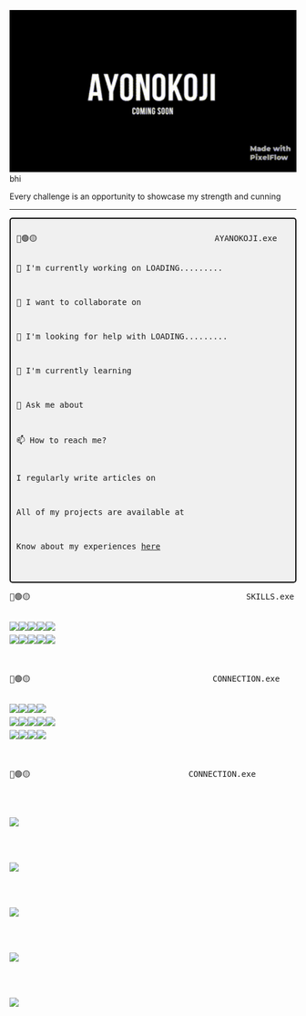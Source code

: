 

<img src="https://github.com/ayonokoji069/ayonokoji069/raw/main/1000000681%20(1).gif" alt="Animated GIF" width="1000">bhi

Every challenge is an opportunity to showcase my strength and cunning
__________________________________________________________________________________________

<div style="border: 2px solid #000; padding: 10px; max-width: 600px; background-color: #f0f0f0; border-radius: 5px; text-align: left;">
<pre style="text-align: left;">
🔴🟢🟡                                     AYANOKOJI.exe                                  —⠀❐ x

<p style="text-align: left;">🔭 I'm currently working on LOADING.........</p>
<p style="text-align: left;">👯 I want to collaborate on </p>
<p style="text-align: left;">🙏 I'm looking for help with LOADING.........</p>
<p style="text-align: left;">🌱 I'm currently learning </p>
<p style="text-align: left;">💬 Ask me about </p>
<p style="text-align: left;">📫 How to reach me? </p>
<p style="text-align: left;">I regularly write articles on <a href="LOADING........."></a></p>
<p style="text-align: left;">All of my projects are available at <a href="LOADING........."></a></p>
<p style="text-align: left;">Know about my experiences <a href="LOADING.........">here</a></p>
</pre>
</div>

 



<pre>
🔴🟢🟡                                             SKILLS.exe                             —⠀❐ x
<p>
<img src="https://img.shields.io/badge/java-%23ED8B00.svg?style=for-the-badge&logo=java&logoColor=white" style="margin-bottom: 4px;" height="30px"><img src="https://img.shields.io/badge/c-%2300599C.svg?style=for-the-badge&logo=c&logoColor=white" style="margin-bottom: 4px;" height="30px"><img src="https://img.shields.io/badge/c++-%2300599C.svg?style=for-the-badge&logo=c%2B%2B&logoColor=white" style="margin-bottom: 4px;" height="30px"><img src="https://img.shields.io/badge/c%23-%23239120.svg?style=for-the-badge&logo=c-sharp&logoColor=white" style="margin-bottom: 4px;" height="30px"><img src="https://img.shields.io/badge/python-3670A0?style=for-the-badge&logo=python&logoColor=ffdd54" style="margin-bottom: 4px;" height="30px">
<img src="https://img.shields.io/badge/react_native-%2320232a.svg?style=for-the-badge&logo=react&logoColor=%2361DAFB" style="margin-bottom: 4px;" height="30px"><img src="https://img.shields.io/badge/html5-%23E34F26.svg?style=for-the-badge&logo=html5&logoColor=white" style="margin-bottom: 4px;" height="30px"><img src="https://img.shields.io/badge/css3-%231572B6.svg?style=for-the-badge&logo=css3&logoColor=white" style="margin-bottom: 4px;" height="30px"><img src="https://img.shields.io/badge/react-%2320232a.svg?style=for-the-badge&logo=react&logoColor=%2361DAFB" style="margin-bottom: 4px;" height="30px"><img src="https://img.shields.io/badge/Linux-FCC624?style=for-the-badge&logo=linux&logoColor=black" style="margin-bottom: 4px;" height="30px">
</p>
</pre>
<pre>🔴🟢🟡                                      CONNECTION.exe                                —⠀❐ x
<p>
<a href=""><img src="https://img.shields.io/badge/linkedin-%230077B5.svg?style=for-the-badge&logo=linkedin&logoColor=white" style="margin-bottom: 4px;" height="30px" target="_blank"></a><a href=""><img src="https://img.shields.io/badge/Twitter-%231DA1F2.svg?style=for-the-badge&logo=Twitter&logoColor=white" style="margin-bottom: 4px;" height="30px" target="_blank"></a><a href="https://github-profile-page-creator.netlify.app/"><img src="https://img.shields.io/badge/Discord-%237289DA.svg?style=for-the-badge&logo=discord&logoColor=white" style="margin-bottom: 4px;" height="30px" target="_blank"></a><a href="https://github-profile-page-creator.netlify.app/"><img src="https://img.shields.io/badge/-Stackoverflow-FE7A16?style=for-the-badge&logo=stack-overflow&logoColor=white" style="margin-bottom: 4px;" height="30px" target="_blank"></a>
<a href="https://github-profile-page-creator.netlify.app/"><img src="https://img.shields.io/badge/Facebook-%231877F2.svg?style=for-the-badge&logo=Facebook&logoColor=white" style="margin-bottom: 4px;" height="30px" target="_blank"></a><a href="https://github-profile-page-creator.netlify.app/"><img src="https://img.shields.io/badge/Instagram-%23E4405F.svg?style=for-the-badge&logo=Instagram&logoColor=white" style="margin-bottom: 4px;" height="30px" target="_blank"></a><a href="https://github-profile-page-creator.netlify.app/"><img src="https://img.shields.io/badge/YouTube-%23FF0000.svg?style=for-the-badge&logo=YouTube&logoColor=white" style="margin-bottom: 4px;" height="30px" target="_blank"></a><a href="https://github-profile-page-creator.netlify.app/"><img src="https://img.shields.io/badge/Dribbble-EA4C89?style=for-the-badge&logo=dribbble&logoColor=white" style="margin-bottom: 4px;" height="30px" target="_blank"></a><a href="https://github-profile-page-creator.netlify.app/"><img src="https://img.shields.io/badge/Behance-1769ff?style=for-the-badge&logo=behance&logoColor=white" style="margin-bottom: 4px;" height="30px" target="_blank"></a>
<a href="https://github-profile-page-creator.netlify.app/"><img src="https://img.shields.io/badge/-Hackerrank-2EC866?style=for-the-badge&logo=HackerRank&logoColor=white" style="margin-bottom: 4px;" height="30px" target="_blank"></a><a href="https://github-profile-page-creator.netlify.app/"><img src="https://img.shields.io/badge/LeetCode-000000?style=for-the-badge&logo=LeetCode&logoColor=#d16c06" style="margin-bottom: 4px;" height="30px" target="_blank"></a><a href="https://github-profile-page-creator.netlify.app/"><img src="https://img.shields.io/badge/CodeChef-%23964B00.svg?style=for-the-badge&logo=CodeChef&logoColor=white" style="margin-bottom: 4px;" height="30px" target="_blank"></a><a href="https://github-profile-page-creator.netlify.app/"><img src="https://img.shields.io/badge/Codeforces-445f9d?style=for-the-badge&logo=Codeforces&logoColor=white" style="margin-bottom: 4px;" height="30px" target="_blank"></a>
</p>
</pre>

<pre>🔴🟢🟡                                 CONNECTION.exe                                     —⠀❐ x

 
  
<p><img src="https://github-profile-trophy.vercel.app/?username=ayonokoji069">
</p>
  
<p><img src="https://github-readme-stats.vercel.app/api?username=ayonokoji069&show_icons=true"><p>

<p><img src="https://github-readme-stats.vercel.app/api/top-langs/?username=ayonokoji069&layout=compact"><p>

<p><img src="https://github-readme-streak-stats.herokuapp.com/?user=ayonokoji069"><p>

<p><img src="https://visitcount.itsvg.in/api?id=ayonokoji069&label=Profile%20Views&color=12&icon=5&pretty=true"><p>
</pre>  
